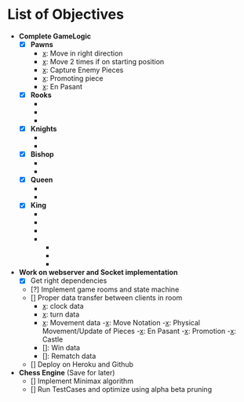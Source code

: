 # List of Objectives

- **Complete GameLogic**
    - [x] **Pawns**
        - [x]: Move in right direction
        - [x]: Move 2 times if on starting position
        - [x]: Capture Enemy Pieces
        - [x]: Promoting piece
        - [x]: En Pasant
    - [x] **Rooks**
        - [x]: Capture  
        - [x]: Movements 
        - [x]: Castling
    - [x] **Knights**
        - [x]: Capture 
        - [x]: Movements
    - [x] **Bishop**
        - [x]: Capture 
        - [x]: Movements
    - [x] **Queen**
        - [x]: Capture 
        - [x]: Movements
    - [x] **King**
        - [x]: Capture 
        - [x]: Movements
        - [x]: Castling
        - [x]: Check/Mate
            - [x]: Blocks
            - [x]: Moving
            - [x]: Pins
- **Work on webserver and Socket implementation**
    - [x] Get right dependencies
    - [?] Implement game rooms and state machine
    - [] Proper data transfer between clients in room
        - [x]: clock data
        - [x]: turn data
        - [x]: Movement data
            -[x]: Move Notation
            -[x]: Physical Movement/Update of Pieces
            -[x]: En Pasant
            -[x]: Promotion
            -[x]: Castle
        - []: Win data
        - []: Rematch data
    - [] Deploy on Heroku and Github
- **Chess Engine** (Save for later)
    - [] Implement Minimax algorithm
    - [] Run TestCases and optimize using alpha beta pruning